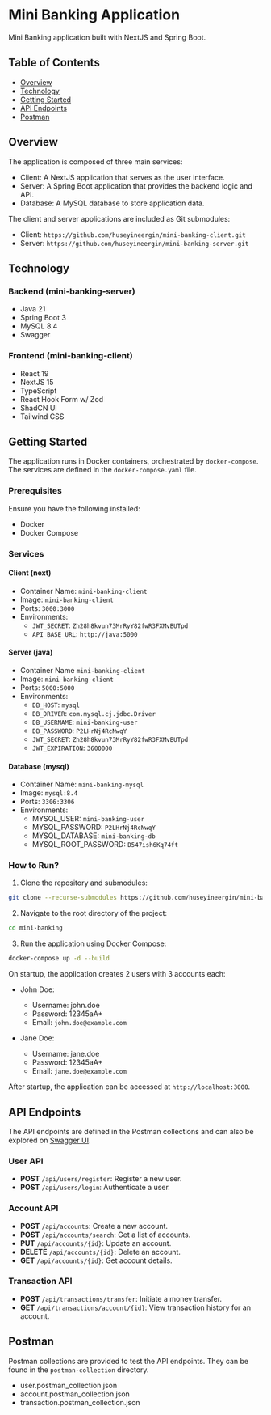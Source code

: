 # Mini Banking Application

Mini Banking application built with NextJS and Spring Boot.

## Table of Contents

- [Overview](#overview)
- [Technology](#technology)
- [Getting Started](#getting-started)
- [API Endpoints](#api-endpoints)
- [Postman](#postman)

## Overview

The application is composed of three main services:

- Client: A NextJS application that serves as the user interface.
- Server: A Spring Boot application that provides the backend logic and API.
- Database: A MySQL database to store application data.

The client and server applications are included as Git submodules:

- Client: `https://github.com/huseyineergin/mini-banking-client.git`
- Server: `https://github.com/huseyineergin/mini-banking-server.git`

## Technology

### Backend (mini-banking-server)

- Java 21
- Spring Boot 3
- MySQL 8.4
- Swagger

### Frontend (mini-banking-client)

- React 19
- NextJS 15
- TypeScript
- React Hook Form w/ Zod
- ShadCN UI
- Tailwind CSS

## Getting Started

The application runs in Docker containers, orchestrated by `docker-compose`. The services are defined in the `docker-compose.yaml` file.

### Prerequisites

Ensure you have the following installed:

- Docker
- Docker Compose

### Services

#### Client (next)

- Container Name: `mini-banking-client`
- Image: `mini-banking-client`
- Ports: `3000:3000`
- Environments:
  - `JWT_SECRET`: `Zh28h8kvun73MrRyY82fwR3FXMvBUTpd`
  - `API_BASE_URL`: `http://java:5000`

#### Server (java)

- Container Name `mini-banking-client`
- Image: `mini-banking-client`
- Ports: `5000:5000`
- Environments:
  - `DB_HOST`: `mysql`
  - `DB_DRIVER`: `com.mysql.cj.jdbc.Driver`
  - `DB_USERNAME`: `mini-banking-user`
  - `DB_PASSWORD`: `P2LHrNj4RcNwqY`
  - `JWT_SECRET`: `Zh28h8kvun73MrRyY82fwR3FXMvBUTpd`
  - `JWT_EXPIRATION`: `3600000`

#### Database (mysql)

- Container Name: `mini-banking-mysql`
- Image: `mysql:8.4`
- Ports: `3306:3306`
- Environments:
  - MYSQL_USER: `mini-banking-user`
  - MYSQL_PASSWORD: `P2LHrNj4RcNwqY`
  - MYSQL_DATABASE: `mini-banking-db`
  - MYSQL_ROOT_PASSWORD: `D547ish6Kq74ft`

### How to Run?

1. Clone the repository and submodules:

```bash
git clone --recurse-submodules https://github.com/huseyineergin/mini-banking.git
```

2. Navigate to the root directory of the project:

```bash
cd mini-banking
```

3. Run the application using Docker Compose:

```bash
docker-compose up -d --build
```

On startup, the application creates 2 users with 3 accounts each:

- John Doe:

  - Username: john.doe
  - Password: 12345aA+
  - Email: `john.doe@example.com`

- Jane Doe:
  - Username: jane.doe
  - Password: 12345aA+
  - Email: `jane.doe@example.com`

After startup, the application can be accessed at `http://localhost:3000`.

## API Endpoints

The API endpoints are defined in the Postman collections and can also be explored on [Swagger UI](http://localhost:5000/swagger-ui/index.html).

### User API

- **POST** `/api/users/register`: Register a new user.
- **POST** `/api/users/login`: Authenticate a user.

### Account API

- **POST** `/api/accounts`: Create a new account.
- **POST** `/api/accounts/search`: Get a list of accounts.
- **PUT** `/api/accounts/{id}`: Update an account.
- **DELETE** `/api/accounts/{id}`: Delete an account.
- **GET** `/api/accounts/{id}`: Get account details.

### Transaction API

- **POST** `/api/transactions/transfer`: Initiate a money transfer.
- **GET** `/api/transactions/account/{id}`: View transaction history for an account.

## Postman

Postman collections are provided to test the API endpoints. They can be found in the `postman-collection` directory.

- user.postman_collection.json
- account.postman_collection.json
- transaction.postman_collection.json
